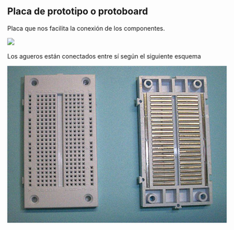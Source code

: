## Placa de prototipo o protoboard

Placa que nos facilita la conexión de los componentes.

![](./images/Protoboard.png)

Los agueros están conectados entre sí según el siguiente esquema

![](./images/breadboard.jpg)
